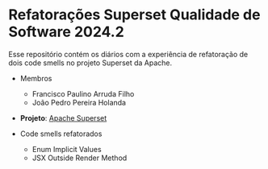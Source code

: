 # Refatorações Superset Qualidade de Software 2024.2

Esse repositório contém os diários com a experiência de refatoração de dois code smells no projeto Superset da Apache.

- Membros
  - Francisco Paulino Arruda Filho
  - João Pedro Pereira Holanda

- **Projeto**: [Apache Superset](https://github.com/apache/superset)
- Code smells refatorados
  - Enum Implicit Values
  - JSX Outside Render Method



